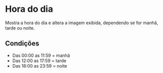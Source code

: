 # Hora do dia
Mostra a hora do dia e altera a imagem exibida, dependendo se for manhã, tarde ou noite.

## Condições
  - Das 00:00 as 11:59 = manhã
  - Das 12:00 as 17:59 = tarde
  - Das 18:00 as 23:59 = noite
